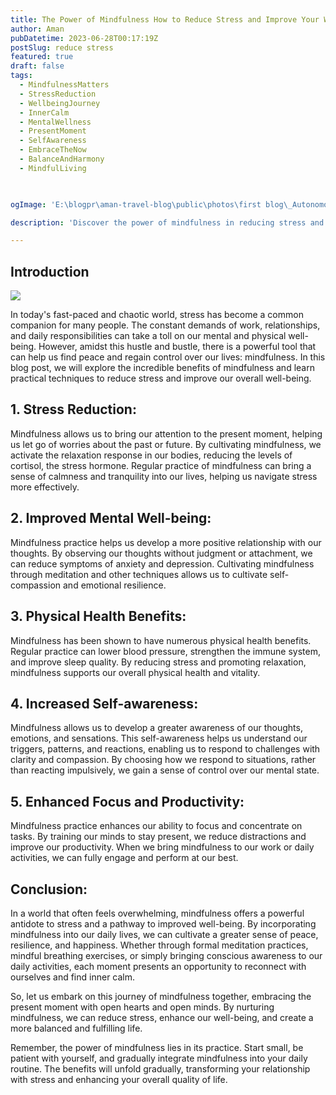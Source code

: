 ```yaml
---
title: The Power of Mindfulness How to Reduce Stress and Improve Your Well-being
author: Aman
pubDatetime: 2023-06-28T00:17:19Z
postSlug: reduce stress
featured: true
draft: false
tags:
  - MindfulnessMatters
  - StressReduction
  - WellbeingJourney
  - InnerCalm
  - MentalWellness
  - PresentMoment
  - SelfAwareness
  - EmbraceTheNow
  - BalanceAndHarmony
  - MindfulLiving
  


ogImage: 'E:\blogpr\aman-travel-blog\public\photos\first blog\_Autonomous Wea 0.png'

description: 'Discover the power of mindfulness in reducing stress and improving your overall well-being. Learn practical techniques to cultivate mindfulness and find inner calm amidst the chaos of daily life. Explore the benefits of stress reduction, improved mental well-being, enhanced focus, and physical health. Embrace the present moment and embark on a journey to a more balanced and fulfilling life through the practice of mindfulness. '

---
```

 ## Introduction

![](https://images.unsplash.com/photo-1499209974431-9dddcece7f88?ixlib=rb-4.0.3&ixid=M3wxMjA3fDB8MHxwaG90by1wYWdlfHx8fGVufDB8fHx8fA%3D%3D&auto=format&fit=crop&w=870&q=80)

In today's fast-paced and chaotic world, stress has become a common companion for many people. The constant demands of work, relationships, and daily responsibilities can take a toll on our mental and physical well-being. However, amidst this hustle and bustle, there is a powerful tool that can help us find peace and regain control over our lives: mindfulness. In this blog post, we will explore the incredible benefits of mindfulness and learn practical techniques to reduce stress and improve our overall well-being.

## 1. Stress Reduction:
Mindfulness allows us to bring our attention to the present moment, helping us let go of worries about the past or future.
By cultivating mindfulness, we activate the relaxation response in our bodies, reducing the levels of cortisol, the stress hormone.
Regular practice of mindfulness can bring a sense of calmness and tranquility into our lives, helping us navigate stress more effectively.

## 2. Improved Mental Well-being:
Mindfulness practice helps us develop a more positive relationship with our thoughts.
By observing our thoughts without judgment or attachment, we can reduce symptoms of anxiety and depression.
Cultivating mindfulness through meditation and other techniques allows us to cultivate self-compassion and emotional resilience.

## 3. Physical Health Benefits:
Mindfulness has been shown to have numerous physical health benefits.
Regular practice can lower blood pressure, strengthen the immune system, and improve sleep quality.
By reducing stress and promoting relaxation, mindfulness supports our overall physical health and vitality.

## 4. Increased Self-awareness:
Mindfulness allows us to develop a greater awareness of our thoughts, emotions, and sensations.
This self-awareness helps us understand our triggers, patterns, and reactions, enabling us to respond to challenges with clarity and compassion.
By choosing how we respond to situations, rather than reacting impulsively, we gain a sense of control over our mental state.

## 5. Enhanced Focus and Productivity:
Mindfulness practice enhances our ability to focus and concentrate on tasks.
By training our minds to stay present, we reduce distractions and improve our productivity.
When we bring mindfulness to our work or daily activities, we can fully engage and perform at our best.

## Conclusion:
In a world that often feels overwhelming, mindfulness offers a powerful antidote to stress and a pathway to improved well-being. By incorporating mindfulness into our daily lives, we can cultivate a greater sense of peace, resilience, and happiness. Whether through formal meditation practices, mindful breathing exercises, or simply bringing conscious awareness to our daily activities, each moment presents an opportunity to reconnect with ourselves and find inner calm.

So, let us embark on this journey of mindfulness together, embracing the present moment with open hearts and open minds. By nurturing mindfulness, we can reduce stress, enhance our well-being, and create a more balanced and fulfilling life.

Remember, the power of mindfulness lies in its practice. Start small, be patient with yourself, and gradually integrate mindfulness into your daily routine. The benefits will unfold gradually, transforming your relationship with stress and enhancing your overall quality of life.


